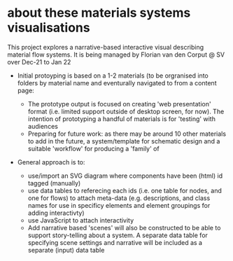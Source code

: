 # about these materials systems visualisations

This project explores a narrative-based interactive visual describing material flow systems. It is being  managed by Florian van den Corput @ SV over Dec-21 to Jan 22

- Initial protoyping is based on a 1-2 materials (to be orgranised into folders by material name and eventurally navigated to from a content page:
  - The prototype output is focused on creating 'web presentation' format  (i.e. limited support outside of desktop screen, for now). The intention of prototyping a handful of materials is for 'testing' with audiences
  - Preparing for future work: as there may be around 10 other materials to add in the future, a system/template for schematic design and a suitable 'workflow' for producing a 'family' of 

- General approach is to:
  - use/import an SVG diagram where components have been (html) id tagged (manually)
  - use data tables to referecing each ids (i.e. one table for nodes,  and one for flows) to attach meta-data (e.g. descriptions, and class names for use in specificy elements and element groupings for adding interactivty) 
  - use JavaScript to attach interactivity 
  - Add narrative based 'scenes' will also be constructed to be able to support story-telling about a system. A separate data table for specifying scene settings and narrative will be included as a separate (input) data table
